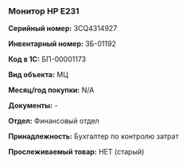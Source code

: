 ### Монитор HP E231 </br>

**Серийный номер:** 3CQ4314927 </br>

**Инвентарный номер:** ЗБ-01192 </br>

**Код в 1С:** БП-00001173 </br>

**Вид объекта:** МЦ

**Месяц/год покупки:** N/A </br>

**Документы:** - </br>

**Отдел:** Финансовый отдел </br>

**Принадлежность:** Бухгалтер по контролю затрат </br>

**Прослеживаемый товар:** НЕТ (старый)

